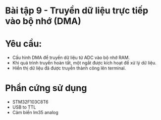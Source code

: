 # Bài tập 9 - Truyền dữ liệu trực tiếp vào bộ nhớ (DMA)

# Yêu cầu:
- Cấu hình DMA để truyền dữ liệu từ ADC vào bộ nhớ RAM. 
- Khi quá trình truyền hoàn tất, một ngắt được kích hoạt để xử lý dữ liệu.
- Hiển thị dữ liệu đã được truyền thành công lên terminal.
# Phần cứng sử dụng
- STM32F103C8T6
- USB to TTL
- Cảm biến lm35 analog

